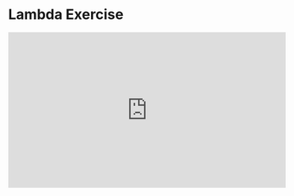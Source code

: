 ﻿# Lambda Exercise

<iframe width="560" height="315" src="https://www.youtube.com/embed/exQ1REKdTns?list=PL1DEQjXG2xnKdNAruM6k0XTEKJlYljYNs" frameborder="0" allowfullscreen></iframe>

